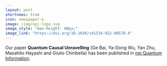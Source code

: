 ```yaml
---
layout: post
shortnews: true
icon: newspaper-o
image: /img/npj-logo.svg
image_style: "max-height: 60px;"
image_link: "https://doi.org/10.1038/s41534-022-00578-4"
---
```


Our paper **Quantum Causal Unravelling** (Ge Bai, Ya-Dong Wu, Yan Zhu, Masahito Hayashi and Giulio Chiribella) has been published in [npj Quantum Information](https://doi.org/10.1038/s41534-022-00578-4).

